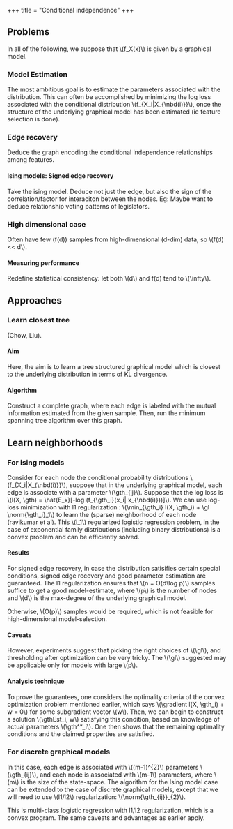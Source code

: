 +++
title = "Conditional independence"
+++

## Problems
In all of the following, we suppose that \\(f_X(x)\\) is given by a graphical model.

### Model Estimation
The most ambitious goal is to estimate the parameters associated with the distribution. This can often be accomplished by minimizing the log loss associated with the conditional distribution \\(f_{X_i|X_{\nbd(i)}}\\), once the structure of the underlying graphical model has been estimated (ie feature selection is done).

### Edge recovery
Deduce the graph encoding the conditional independence relationships among features.

#### Ising models: Signed edge recovery
Take the ising model. Deduce not just the edge, but also the sign of the correlation/factor for interaciton between the nodes. Eg: Maybe want to deduce relationship voting patterns of legislators.

### High dimensional case
Often have few (f(d)) samples from high-dimensional (d-dim) data, so \\(f(d) << d\\).

#### Measuring performance
Redefine statistical consistency: let both \\(d\\) and f(d) tend to \\(\infty\\).

## Approaches
### Learn closest tree
(Chow, Liu).
#### Aim
Here, the aim is to learn a tree structured graphical model which is closest to the underlying distribution in terms of KL divergence.

#### Algorithm
Construct a complete graph, where each edge is labeled with the mutual information estimated from the given sample. Then, run the minimum spanning tree algorithm over this graph.

## Learn neighborhoods
### For ising models
Consider for each node the conditional probability distributions \\(f_{X_i|X_{\nbd(i)}}\\), suppose that in the underlying graphical model, each edge is associate with a parameter \\(\gth_{ij}\\). Suppose that the log loss is \\(l(X, \gth) = \hat{E_x}[-log (f_{\gth_i}(x_i| x_{\nbd(i)}))]\\). We can use log-loss minimization with l1 regularization : \\(\min_{\gth_i} l(X, \gth_i) + \gl \norm{\gth_i}_1\\) to learn the (sparse) neighborhood of each node (ravikumar et al). This \\(l_1\\) regularized logistic regression problem, in the case of exponential family distributions (including binary distributions) is a convex problem and can be efficiently solved.

#### Results
For signed edge recovery, in case the distribution satisifies certain special conditions, signed edge recovery and good parameter estimation are guaranteed. The l1 regularization ensures that \\(n = O(d\log p)\\) samples suffice to get a good model-estimate, where \\(p\\) is the number of nodes and \\(d\\) is the max-degree of the underlying graphical model.

Otherwise, \\(O(p)\\) samples would be required, which is not feasible for high-dimensional model-selection.

#### Caveats
However, experiments suggest that picking the right choices of \\(\gl\\), and thresholding after optimization can be very tricky. The \\(\gl\\) suggested may be applicable only for models with large \\(p\\).

#### Analysis technique
To prove the guarantees, one considers the optimality criteria of the convex optimization problem mentioned earlier, which says \\(\gradient l(X, \gth_i) + w = 0\\) for some subgradient vector \\(w\\). Then, we can begin to construct a solution \\(\gthEst_i, w\\) satisfying this condition, based on knowledge of actual parameters \\(\gth^*_i\\). One then shows that the remaining optimality conditions  and the claimed properties are satisfied.

### For discrete graphical models
In this case, each edge is associated with \\((m-1)^{2}\\) parameters \\(\gth_{ij}\\), and each node is associated with \\(m-1\\) parameters, where \\(m\\) is the size of the state-space. The algorithm for the Ising model case can be extended to the case of discrete graphical models, except that we will need to use \\(l1/l2\\) regularization: \\(\norm{\gth_{ij}}_{2}\\).

This is multi-class logistic regression with l1/l2 regularization, which is a convex program. The same caveats and advantages as earlier apply.

